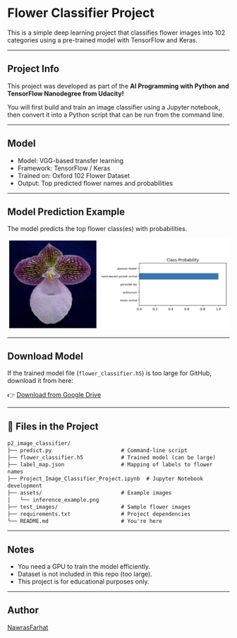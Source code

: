 #  Flower Classifier Project

This is a simple deep learning project that classifies flower images into 102 categories using a pre-trained model with TensorFlow and Keras.

---

##  Project Info

This project was developed as part of the **AI Programming with Python and TensorFlow Nanodegree from Udacity!**

You will first build and train an image classifier using a Jupyter notebook, then convert it into a Python script that can be run from the command line.

---

##  Model

- Model: VGG-based transfer learning
- Framework: TensorFlow / Keras
- Trained on: Oxford 102 Flower Dataset
- Output: Top predicted flower names and probabilities

---

##  Model Prediction Example

The model predicts the top flower class(es) with probabilities.

![Flower Prediction](assets/inference_example.png)

---

##  Download Model

If the trained model file (`flower_classifier.h5`) is too large for GitHub, download it from here:

👉 [Download from Google Drive](https://drive.google.com/file/d/15VJC4wrJQKOEaprd478sYGPfCYAMPegr/view?usp=drive_link)

---

## 📁 Files in the Project

```
p2_image_classifier/
├── predict.py                      # Command-line script
├── flower_classifier.h5            # Trained model (can be large)
├── label_map.json                  # Mapping of labels to flower names
├── Project_Image_Classifier_Project.ipynb  # Jupyter Notebook development
├── assets/                         # Example images
│   └── inference_example.png
├── test_images/                    # Sample flower images
├── requirements.txt                # Project dependencies
└── README.md                       # You're here
```

---

##  Notes

- You need a GPU to train the model efficiently.
- Dataset is not included in this repo (too large).
- This project is for educational purposes only.

---

## Author

[NawrasFarhat](https://github.com/NawrasFarhat)